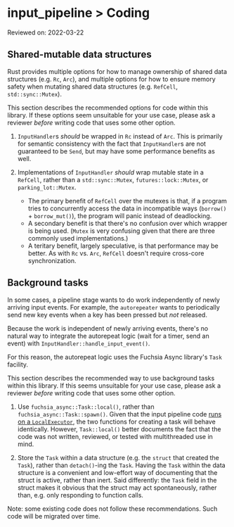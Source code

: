 # input_pipeline > Coding

Reviewed on: 2022-03-22

## Shared-mutable data structures

Rust provides multiple options for how to manage ownership of shared data structures
(e.g. `Rc`, `Arc`), and multiple options for how to ensure memory safety when mutating
shared data structures (e.g. `RefCell`, `std::sync::Mutex`).

This section describes the recommended options for code within this library.
If these options seem unsuitable for your use case, please ask a reviewer _before_
writing code that uses some other option.

1. `InputHandler`s _should_ be wrapped in `Rc` instead of `Arc`. This is primarily
   for semantic consistency with the fact that `InputHandler`s are not guaranteed
   to be `Send`, but may have some performance benefits as well.

1. Implementations of `InputHandler` _should_ wrap mutable state in a `RefCell`,
   rather than a `std::sync::Mutex`, `futures::lock::Mutex`, or `parking_lot::Mutex`.
   * The primary benefit of `RefCell` over the mutexes is that, if a program
     tries to concurrently access the data in incompatible ways
     (`borrow()` + `borrow_mut()`), the program will panic instead of deadlocking.
   * A secondary benefit is that there's no confusion over which wrapper is
     being used. (`Mutex` is very confusing given that there are three commonly
     used implementations.)
   * A teritary benefit, largely speculative, is that performance may be better.
     As with `Rc` vs. `Arc`, `RefCell` doesn't require cross-core synchronization.

## Background tasks

In some cases, a pipeline stage wants to do work independently of newly arriving
input events. For example, the `autorepeater` wants to periodically send new key
events when a key has been pressed but _not_ released.

Because the work is independent of newly arriving events, there's no natural way
to integrate the autorepeat logic (wait for a timer, send an event) with
`InputHandler::handle_input_event()`.

For this reason, the autorepeat logic uses the Fuchsia Async library's `Task`
facility.

This section describes the recommended way to use background tasks within this
library. If this seems unsuitable for your use case, please ask a reviewer
_before_ writing code that uses some other option.

1. Use `fuchsia_async::Task::local()`, rather than `fuchsia_async::Task::spawn()`.
   Given that the input pipeline code [runs on a `LocalExecutor`](parallelism.md),
   the two functions for creating a task will behave identically. However,
   `Task::local()` better documents the fact that the code was not written, reviewed,
   or tested with multithreaded use in mind.

1. Store the `Task` within a data structure (e.g. the `struct` that created the `Task`),
   rather than `detach()`-ing the `Task`. Having the `Task` within the data structure
   is a convenient and low-effort way of documenting that the struct is active, rather
   than inert. Said differently: the `Task` field in the struct makes it obvious that
   the struct may act spontaneously, rather than, e.g. only responding to function calls.

Note: some existing code does not follow these recommendations. Such code will be
migrated over time.
